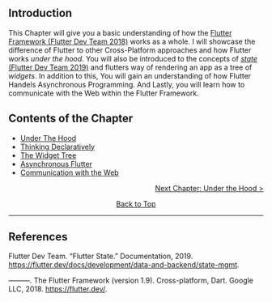 ## Introduction
This Chapter will give you a basic understanding of how the [Flutter Framework (Flutter Dev Team 2018)](https://flutter.dev/) works as a whole. I will showcase the difference of Flutter to other Cross-Platform approaches and how Flutter works _under the hood_. You will also be introduced to the concepts of [_state_ (Flutter Dev Team 2019)](https://flutter.dev/docs/development/data-and-backend/state-mgmt) and flutters way of rendering an app as a tree of _widgets_. In addition to this, You will gain an understanding of how Flutter Handels Asynchronous Programming. And Lastly, you will learn how to communicate with the Web within the Flutter Framework.

## Contents of the Chapter
* [Under The Hood](https://github.com/Fasust/flutter-guide/wiki/110-Under-the-Hood)
* [Thinking Declaratively](https://github.com/Fasust/flutter-guide/wiki/120-Thinking-Declaratively)
* [The Widget Tree](https://github.com/Fasust/flutter-guide/wiki/130-The-Widget-Tree)
* [Asynchronous Flutter](https://github.com/Fasust/flutter-guide/wiki/14-Asynchronous-Flutter)
* [Communication with the Web](https://github.com/Fasust/flutter-guide/wiki/150-Communication-with-the-Web)

<p align="right"><a href="https://github.com/Fasust/flutter-guide/wiki/110-Under-the-Hood">Next Chapter: Under the Hood ></a></p>
<p align="center"><a href="#">Back to Top</a></center></p>

---
## References 
Flutter Dev Team. “Flutter State.” Documentation, 2019. https://flutter.dev/docs/development/data-and-backend/state-mgmt.

———. The Flutter Framework (version 1.9). Cross-platform, Dart. Google LLC, 2018. https://flutter.dev/.
